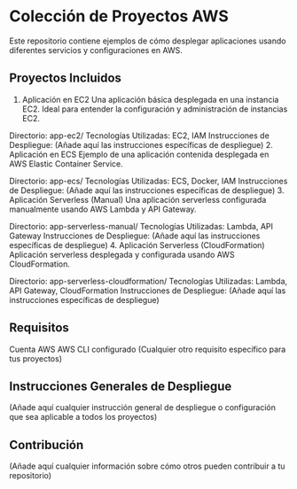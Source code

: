 # Colección de Proyectos AWS
Este repositorio contiene ejemplos de cómo desplegar aplicaciones usando diferentes servicios y configuraciones en AWS.

## Proyectos Incluidos

1. Aplicación en EC2
Una aplicación básica desplegada en una instancia EC2. Ideal para entender la configuración y administración de instancias EC2.

Directorio: app-ec2/
Tecnologías Utilizadas: EC2, IAM
Instrucciones de Despliegue: (Añade aquí las instrucciones específicas de despliegue)
2. Aplicación en ECS
Ejemplo de una aplicación contenida desplegada en AWS Elastic Container Service.

Directorio: app-ecs/
Tecnologías Utilizadas: ECS, Docker, IAM
Instrucciones de Despliegue: (Añade aquí las instrucciones específicas de despliegue)
3. Aplicación Serverless (Manual)
Una aplicación serverless configurada manualmente usando AWS Lambda y API Gateway.

Directorio: app-serverless-manual/
Tecnologías Utilizadas: Lambda, API Gateway
Instrucciones de Despliegue: (Añade aquí las instrucciones específicas de despliegue)
4. Aplicación Serverless (CloudFormation)
Aplicación serverless desplegada y configurada usando AWS CloudFormation.

Directorio: app-serverless-cloudformation/
Tecnologías Utilizadas: Lambda, API Gateway, CloudFormation
Instrucciones de Despliegue: (Añade aquí las instrucciones específicas de despliegue)

## Requisitos
Cuenta AWS
AWS CLI configurado
(Cualquier otro requisito específico para tus proyectos)

## Instrucciones Generales de Despliegue
(Añade aquí cualquier instrucción general de despliegue o configuración que sea aplicable a todos los proyectos)

## Contribución
(Añade aquí cualquier información sobre cómo otros pueden contribuir a tu repositorio)